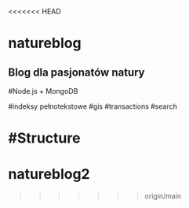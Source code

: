 <<<<<<< HEAD
# natureblog

## Blog dla pasjonatów natury

#Node.js + MongoDB

#indeksy pełnotekstowe
#gis
#transactions
#search

#Structure
=======
# natureblog2
>>>>>>> origin/main
